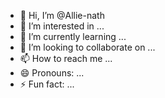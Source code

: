 - 👋 Hi, I’m @Allie-nath
- 👀 I’m interested in ...
- 🌱 I’m currently learning ...
- 💞️ I’m looking to collaborate on ...
- 📫 How to reach me ...
- 😄 Pronouns: ...
- ⚡ Fun fact: ...

<!---
Allie-nath/Allie-nath is a ✨ special ✨ repository because its `README.md` (this file) appears on your GitHub profile.
You can click the Preview link to take a look at your changes.
--->
